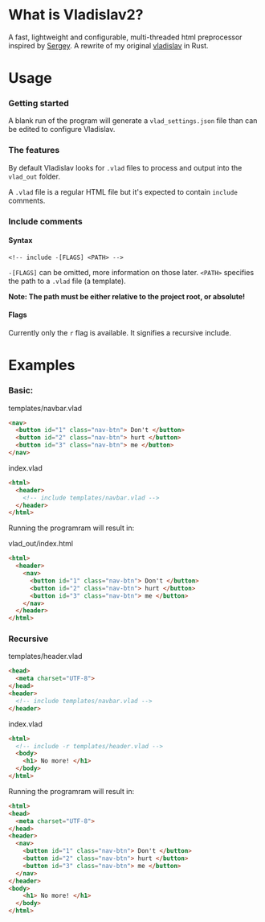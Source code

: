 # What is Vladislav2?
A fast, lightweight and configurable, multi-threaded html preprocessor inspired by [Sergey](https://sergey.cool/).
A rewrite of my original [vladislav](https://github.com/54696d654a6f6c74/vladislav) in Rust.

# Usage
### Getting started
A blank run of the program will generate a `vlad_settings.json` file than can be edited to configure Vladislav.

### The features
By default Vladislav looks for `.vlad` files to process and output into the `vlad_out` folder.

A `.vlad` file is a regular HTML file but it's expected to contain `include` comments.

### Include comments
#### Syntax
```<!-- include -[FLAGS] <PATH> -->```

`-[FLAGS]` can be omitted, more information on those later.
`<PATH>` specifies the path to a `.vlad` file (a template).

**Note: The path must be either relative to the project root, or absolute!**

#### Flags
Currently only the `r` flag is available. It signifies a recursive include.

# Examples
### Basic:
templates/navbar.vlad
```html
<nav>
  <button id="1" class="nav-btn"> Don't </button>
  <button id="2" class="nav-btn"> hurt </button>
  <button id="3" class="nav-btn"> me </button>
</nav>
```

index.vlad
```html
<html>
  <header>
    <!-- include templates/navbar.vlad -->
  </header>
</html>
```

Running the programram will result in:

vlad_out/index.html
```html
<html>
  <header>
    <nav>
      <button id="1" class="nav-btn"> Don't </button>
      <button id="2" class="nav-btn"> hurt </button>
      <button id="3" class="nav-btn"> me </button>
    </nav>
  </header>
</html>
```

### Recursive

templates/header.vlad
```html
<head>
  <meta charset="UTF-8">
</head>
<header>
  <!-- include templates/navbar.vlad -->
</header>
```

index.vlad
```html
<html>
  <!-- include -r templates/header.vlad -->
  <body>
    <h1> No more! </h1>
  </body>
</html>
```

Running the programram will result in:

```html
<html>
<head>
  <meta charset="UTF-8">
</head>
<header>
  <nav>
    <button id="1" class="nav-btn"> Don't </button>
    <button id="2" class="nav-btn"> hurt </button>
    <button id="3" class="nav-btn"> me </button>
  </nav>
</header>
<body>
    <h1> No more! </h1>
  </body>
</html>
```
